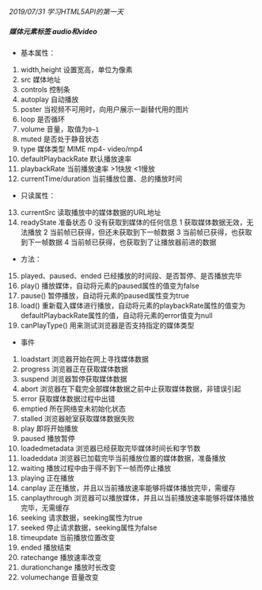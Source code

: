 *2019/07/31 学习HTML5API的第一天*


##### 媒体元素标签 audio和video

* 基本属性：
1. width,height 设置宽高，单位为像素
2. src 媒体地址
3. controls 控制条
4. autoplay 自动播放
5. poster 当视频不可用时，向用户展示一副替代用的图片
6. loop 是否循环
7. volume 音量，取值为`0~1`
8. muted 是否处于静音状态
9. type 媒体类型 MIME mp4- video/mp4
10. defaultPlaybackRate 默认播放速率
11. playbackRate 当前播放速率 >1快放 <1慢放
12. currentTime/duration 当前播放位置、总的播放时间

* 只读属性：
13. currentSrc 读取播放中的媒体数据的URL地址
14. readyState 准备状态
0 没有获取到媒体的任何信息
1 获取媒体数据无效，无法播放
2 当前帧已获得，但还未获取到下一帧数据
3 当前帧已获得，也获取到下一帧数据
4 当前帧已获得，也获取到了让播放器前进的数据

* 方法：
15. played、paused、ended 已经播放的时间段、是否暂停、是否播放完毕
16. play() 播放媒体，自动将元素的paused属性的值变为false
17. pause() 暂停播放，自动将元素的paused属性变为true
18. load() 重新载入媒体进行播放，自动将元素的playbackRate属性的值变为defaultPlaybackRate属性的值，自动将元素的error值变为null
19. canPlayType() 用来测试浏览器是否支持指定的媒体类型

* 事件
1. loadstart 浏览器开始在网上寻找媒体数据
2. progress 浏览器正在获取媒体数据
3. suspend 浏览器暂停获取媒体数据
4. abort 浏览器在下载完全部媒体数据之前中止获取媒体数据，非错误引起
5. error 获取媒体数据过程中出错
6. emptied 所在网络变未初始化状态
7. stalled 浏览器舱室获取媒体数据失败
8. play 即将开始播放
9. paused 播放暂停
10. loadedmetadata 浏览器已经获取完毕媒体时间长和字节数
11. loadeddata 浏览器已加载完毕当前播放位置的媒体数据，准备播放
12. waiting 播放过程中由于得不到下一帧而停止播放
13. playing 正在播放
14. canplay 正在播放，并且以当前播放速率能够将媒体播放完毕，需缓存
15. canplaythrough 浏览器可以播放媒体，并且以当前播放速率能够将媒体播放
完毕，无需缓存
16. seeking 请求数据，seeking属性为true 
17. seeked 停止请求数据，seeking属性为false 
18. timeupdate 当前播放位置改变
19. ended 播放结束
20. ratechange 播放速率改变
21. durationchange 播放时长改变
22. volumechange 音量改变